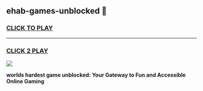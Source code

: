 
## ehab-games-unblocked 👋
<h3>
<a href="https://premium.freeplayer.one?title=ehab-games-unblocked&ref=14F">CLICK TO PLAY</a></h3>
<hr>

<h3>
<a href="https://premium.freeplayer.one?title=ehab-games-unblocked&ref=14F">CLICK 2 PLAY</a>
  
</h3>

<a href="https://premium.freeplayer.one?title=ehab-games-unblocked&ref=12F/"><img src="https://clearcache.store/games.png"></a>


**worlds hardest game unblocked: Your Gateway to Fun and Accessible Online Gaming**
